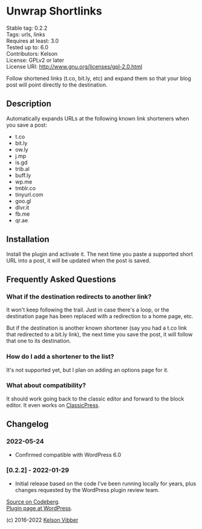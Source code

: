 # Unwrap Shortlinks

Stable tag: 0.2.2  
Tags: urls, links  
Requires at least: 3.0  
Tested up to: 6.0  
Contributors: Kelson  
License: GPLv2 or later  
License URI: http://www.gnu.org/licenses/gpl-2.0.html

Follow shortened links (t.co, bit.ly, etc) and expand them so that your blog post will point directly to the destination.

## Description

Automatically expands URLs at the following known link shorteners when you save a post:
* t.co
* bit.ly
* ow.ly
* j.mp
* is.gd
* trib.al
* buff.ly
* wp.me
* tmblr.co
* tinyurl.com
* goo.gl
* dlvr.it
* fb.me
* qr.ae

## Installation

Install the plugin and activate it. The next time you paste a supported short URL into a post, it will be updated when the post is saved.

## Frequently Asked Questions

### What if the destination redirects to another link?

It won't keep following the trail. Just in case there's a loop, or the destination page has been replaced with a redirection to a home page, etc.

But if the destination is another known shortener (say you had a t.co link that redirected to a bit.ly link), the next time you save the post, it will follow that one to its destination.

### How do I add a shortener to the list?

It's not supported yet, but I plan on adding an options page for it.

### What about compatibility?

It should work going back to the classic editor and forward to the block editor. It even works on [ClassicPress](https://www.classicpress.net/).


## Changelog

### 2022-05-24
* Confirmed compatible with WordPress 6.0

### [0.2.2] - 2022-01-29

* Initial release based on the code I've been running locally for years, plus changes requested by the WordPress plugin review team.

[Source on Codeberg](https://codeberg.org/kvibber/unwrap-shortlinks).  
[Plugin page at WordPress](https://wordpress.org/plugins/unwrap-shortlinks/).

(c) 2016-2022 [Kelson Vibber](https://kvibber.com/)
